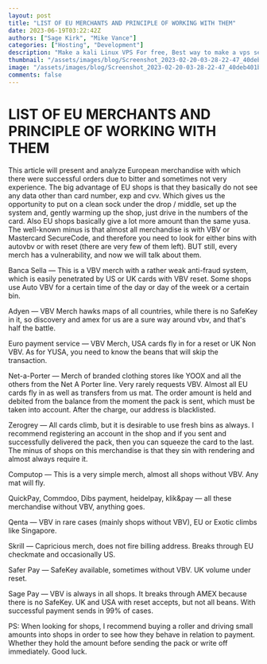 ```yaml
---
layout: post
title: "LIST OF EU MERCHANTS AND PRINCIPLE OF WORKING WITH THEM"
date: 2023-06-19T03:22:42Z
authors: ["Sage Kirk", "Mike Vance"]
categories: ["Hosting", "Development"]
description: "Make a kali Linux VPS For free, Best way to make a vps server free OS Kali Linux."
thumbnail: "/assets/images/blog/Screenshot_2023-02-20-03-28-22-47_40deb401b9ffe8e1df2f1cc5ba480b12.jpg"
image: "/assets/images/blog/Screenshot_2023-02-20-03-28-22-47_40deb401b9ffe8e1df2f1cc5ba480b12.jpg"
comments: false
---
```


# LIST OF EU MERCHANTS AND PRINCIPLE OF WORKING WITH THEM

This article will present and analyze European merchandise with which there were successful orders due to bitter and sometimes not very experience. The big advantage of EU shops is that they basically do not see any data other than card number, exp and cvv. Which gives us the opportunity to put on a clean sock under the drop / middle, set up the system and, gently warming up the shop, just drive in the numbers of the card. Also EU shops basically give a lot more amount than the same yusa. The well-known minus is that almost all merchandise is with VBV or Mastercard SecureCode, and therefore you need to look for either bins with autovbv or with reset (there are very few of them left). BUT still, every merch has a vulnerability, and now we will talk about them. 

Banca Sella — This is a VBV merch with a rather weak anti-fraud system, which is easily penetrated by US or UK cards with VBV reset. Some shops use Auto VBV for a certain time of the day or day of the week or a certain bin. 

Adyen — VBV Merch hawks maps of all countries, while there is no SafeKey in it, so discovery and amex for us are a sure way around vbv, and that's half the battle. 

Euro payment service — VBV Merch, USA cards fly in for a reset or UK Non VBV. As for YUSA, you need to know the beans that will skip the transaction. 

Net-a-Porter — Merch of branded clothing stores like YOOX and all the others from the Net A Porter line. Very rarely requests VBV. Almost all EU cards fly in as well as transfers from us mat. The order amount is held and debited from the balance from the moment the pack is sent, which must be taken into account. After the charge, our address is blacklisted. 

Zerogrey — All cards climb, but it is desirable to use fresh bins as always. I recommend registering an account in the shop and if you sent and successfully delivered the pack, then you can squeeze the card to the last. The minus of shops on this merchandise is that they sin with rendering and almost always require it. 

Computop — This is a very simple merch, almost all shops without VBV. Any mat will fly. 

QuickPay, Commdoo, Dibs payment, heidelpay, klik&pay — all these merchandise without VBV, anything goes. 

Qenta — VBV in rare cases (mainly shops without VBV), EU or Exotic climbs like Singapore. 

Skrill — Capricious merch, does not fire billing address. Breaks through EU checkmate and occasionally US.

Safer Pay — SafeKey available, sometimes without VBV. UK volume under reset. 

Sage Pay — VBV is always in all shops. It breaks through AMEX because there is no SafeKey. UK and USA with reset accepts, but not all beans. With successful payment sends in 99% of cases.


PS: When looking for shops, I recommend buying a roller and driving small amounts into shops in order to see how they behave in relation to payment. Whether they hold the amount before sending the pack or write off immediately. Good luck.